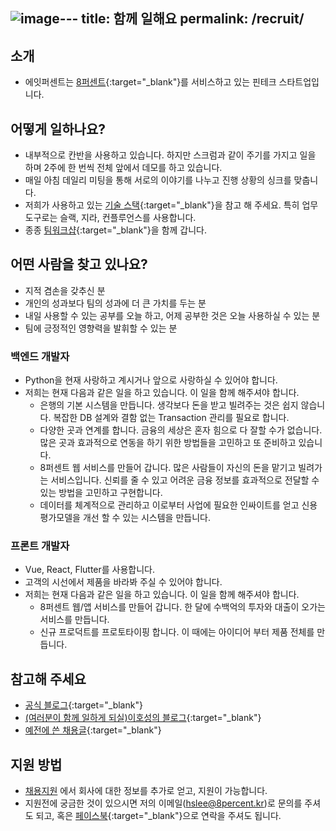 ![image](https://github.com/user-attachments/assets/c455eb04-900b-4917-a140-08c7c4aba973)---
title: 함께 일해요
permalink: /recruit/
---

## 소개 

* 에잇퍼센트는 [8퍼센트](https://8percent.kr){:target="_blank"}를 서비스하고 있는 핀테크 스타트업입니다.

## 어떻게 일하나요?

* 내부적으로 칸반을 사용하고 있습니다. 하지만 스크럼과 같이 주기를 가지고 일을 하며 2주에 한 번씩 전체 앞에서 데모를 하고 있습니다. 
* 매일 아침 데일리 미팅을 통해 서로의 이야기를 나누고 진행 상황의 싱크를 맞춥니다. 
* 저희가 사용하고 있는 [기술 스택](https://stackshare.io/8percent){:target="_blank"}을 참고 해 주세요. 특히 업무 도구로는 슬랙, 지라, 컨플루언스를 사용합니다.
* 종종 [팀워크샵](http://brunch.co.kr/@leehosung/23){:target="_blank"}을 함께 갑니다.

## 어떤 사람을 찾고 있나요?

* 지적 겸손을 갖추신 분
* 개인의 성과보다 팀의 성과에 더 큰 가치를 두는 분
* 내일 사용할 수 있는 공부를 오늘 하고, 어제 공부한 것은 오늘 사용하실 수 있는 분
* 팀에 긍정적인 영향력을 발휘할 수 있는 분

### 백엔드 개발자

* Python을 현재 사랑하고 계시거나 앞으로 사랑하실 수 있어야 합니다. 
* 저희는 현재 다음과 같은 일을 하고 있습니다. 이 일을 함께 해주셔야 합니다. 
  * 은행의 기본 시스템을 만듭니다. 생각보다 돈을 받고 빌려주는 것은 쉽지 않습니다. 복잡한 DB 설계와 결함 없는 Transaction 관리를 필요로 합니다. 
  * 다양한 곳과 연계를 합니다. 금융의 세상은 혼자 힘으로 다 잘할 수가 없습니다. 많은 곳과 효과적으로 연동을 하기 위한 방법들을 고민하고 또 준비하고 있습니다. 
  * 8퍼센트 웹 서비스를 만들어 갑니다. 많은 사람들이 자신의 돈을 맡기고 빌려가는 서비스입니다. 신뢰를 줄 수 있고 어려운 금융 정보를 효과적으로 전달할 수 있는 방법을 고민하고 구현합니다. 
  * 데이터를 체계적으로 관리하고 이로부터 사업에 필요한 인싸이트를 얻고 신용평가모델을 개선 할 수 있는 시스템을 만듭니다.

### 프론트 개발자 

* Vue, React, Flutter를 사용합니다. 
* 고객의 시선에서 제품을 바라봐 주실 수 있어야 합니다.
* 저희는 현재 다음과 같은 일을 하고 있습니다. 이 일을 함께 해주셔야 합니다.
  * 8퍼센트 웹/앱 서비스를 만들어 갑니다. 한 달에 수백억의 투자와 대출이 오가는 서비스를 만듭니다. 
  * 신규 프로덕트를 프로토타이핑 합니다. 이 때에는 아이디어 부터 제품 전체를 만듭니다. 


## 참고해 주세요

* [공식 블로그](https://blog.8percent.kr/){:target="_blank"}
* [(여러분이 함께 일하게 되실)이호성의 블로그](http://blog.novice.io){:target="_blank"}
* [예전에 쓴 채용글](https://brunch.co.kr/@8percent/23){:target="_blank"}

## 지원 방법

* [채용지원](https://8percent.kr/jobs) 에서 회사에 대한 정보를 추가로 얻고, 지원이 가능합니다. 
* 지원전에 궁금한 것이 있으시면 저의 이메일([hslee@8percent.kr](mailto:hslee@8percent.kr))로 문의를 주셔도 되고, 혹은 [페이스북](https://www.facebook.com/hosung.lee.948){:target="_blank"}으로 연락을 주셔도 됩니다.
